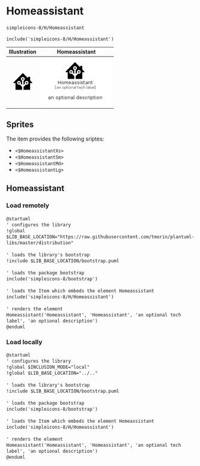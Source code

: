 # Homeassistant


```text
simpleicons-8/H/Homeassistant
```

```text
include('simpleicons-8/H/Homeassistant')
```



| Illustration | Homeassistant |
| :---: | :---: |
| ![illustration for Illustration](../../simpleicons-8/H/Homeassistant.png) | ![illustration for Homeassistant](../../simpleicons-8/H/Homeassistant.Local.png) |



## Sprites
The item provides the following sriptes:

- `<$HomeassistantXs>`
- `<$HomeassistantSm>`
- `<$HomeassistantMd>`
- `<$HomeassistantLg>`





## Homeassistant

### Load remotely
```plantuml
@startuml
' configures the library
!global $LIB_BASE_LOCATION="https://raw.githubusercontent.com/tmorin/plantuml-libs/master/distribution"

' loads the library's bootstrap
!include $LIB_BASE_LOCATION/bootstrap.puml

' loads the package bootstrap
include('simpleicons-8/bootstrap')

' loads the Item which embeds the element Homeassistant
include('simpleicons-8/H/Homeassistant')

' renders the element
Homeassistant('Homeassistant', 'Homeassistant', 'an optional tech label', 'an optional description')
@enduml
```

### Load locally
```plantuml
@startuml
' configures the library
!global $INCLUSION_MODE="local"
!global $LIB_BASE_LOCATION="../.."

' loads the library's bootstrap
!include $LIB_BASE_LOCATION/bootstrap.puml

' loads the package bootstrap
include('simpleicons-8/bootstrap')

' loads the Item which embeds the element Homeassistant
include('simpleicons-8/H/Homeassistant')

' renders the element
Homeassistant('Homeassistant', 'Homeassistant', 'an optional tech label', 'an optional description')
@enduml
```

